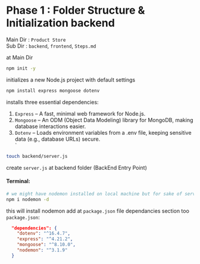 # Phase 1 : Folder Structure & Initialization backend  
Main Dir : `Product Store`  
Sub Dir : `backend`, `frontend`, `Steps.md`  

at Main Dir  
```bash
npm init -y
```  
initializes a new Node.js project with default settings
```bash
npm install express mongoose dotenv
```  
installs three essential dependencies:
1. `Express` – A fast, minimal web framework for Node.js.
2. `Mongoose` – An ODM (Object Data Modeling) library for MongoDB, making database interactions easier.
3. `Dotenv` – Loads environment variables from a .env file, keeping sensitive data (e.g., database URLs) secure.  
`
```bash
touch backend/server.js
```  
create `server.js` at backend folder (BackEnd Entry Point)  
#### Terminal:  
```bash
# we might have nodemon installed on local machine but for sake of server machine we need to install it on server application too
npm i nodemon -d
```  
this will install nodemon add at `package.json` file dependancies section too   
`package.json`:    
```json
  "dependencies": {
    "dotenv": "^16.4.7",
    "express": "^4.21.2",
    "mongoose": "^8.10.0",
    "nodemon": "^3.1.9"
  }
```  